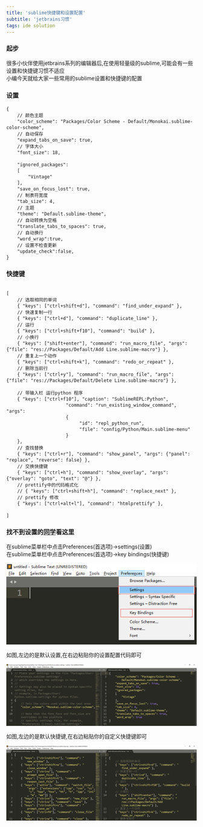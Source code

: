 ```yaml
---
title: 'sublime快捷键和设置配置'
subtitle: 'jetbrains习惯'
tags: ide solution
---
```


### 起步
很多小伙伴使用jetbrains系列的编辑器后,在使用轻量级的sublime,可能会有一些设置和快捷键习惯不适应  
小编今天就给大家一些常用的sublime设置和快捷键的配置



### 设置
```
{
    // 颜色主题
    "color_scheme": "Packages/Color Scheme - Default/Monokai.sublime-color-scheme",
    // 自动保存
    "expand_tabs_on_save": true,
    // 字体大小
    "font_size": 18,
    
    "ignored_packages":
    [
        "Vintage"
    ],
    "save_on_focus_lost": true,
    // 制表符宽度
    "tab_size": 4,
    // 主题
    "theme": "Default.sublime-theme",
    // 自动转换为空格
    "translate_tabs_to_spaces": true,
    // 自动换行
    "word_wrap":true,
    // 设置不检查更新
    "update_check":false,
}

```

### 快捷键
```

[
    // 选取相同的单词
    { "keys": ["ctrl+shift+d"], "command": "find_under_expand" },
    // 快速复制一行
    { "keys": ["ctrl+d"], "command": "duplicate_line" },
    // 运行
    { "keys": ["ctrl+shift+f10"], "command": "build" },
    // 小换行
    { "keys": ["shift+enter"], "command": "run_macro_file", "args": {"file": "res://Packages/Default/Add Line.sublime-macro"} },
    // 重复上一个动作
    { "keys": ["ctrl+shift+k"], "command": "redo_or_repeat" },
    // 删除当前行
    { "keys": ["ctrl+y"], "command": "run_macro_file", "args": {"file": "res://Packages/Default/Delete Line.sublime-macro"} },

    // 带输入栏 运行python 程序
    { "keys": ["ctrl+f10"], "caption": "SublimeREPL:Python", 
                      "command": "run_existing_window_command", "args":
                      {
                           "id": "repl_python_run",
                           "file": "config/Python/Main.sublime-menu"
                      } 
    },
    // 查找替换
    { "keys": ["ctrl+r"], "command": "show_panel", "args": {"panel": "replace", "reverse": false} },
    // 交换快捷键
    { "keys": ["ctrl+h"], "command": "show_overlay", "args": {"overlay": "goto", "text": "@"} },
    // prettify中的代码格式化
    // { "keys": ["ctrl+shift+h"], "command": "replace_next" },
    // prettify 修改
    { "keys": ["ctrl+alt+l"], "command": "htmlprettify" },
    
]
```
### 找不到设置的[同学](https://caoyang7.github.io/)看这里

在sublime菜单栏中点击Preferences(首选项)->settings(设置)  
在sublime菜单栏中点击Preferences(首选项)->key bindings(快捷键)

![sublime_setting](/img/posts/ide/sublime_settings.png)

如图,左边的是默认设置,在右边粘贴你的设置配置代码即可

![sublime_setting](/img/posts/ide/sublime_settings2.png)

如图,左边的是默认快捷键,在右边粘贴你的自定义快捷键即可

![sublime_setting](/img/posts/ide/sublime_settings3.png)